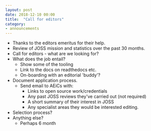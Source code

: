 ```yaml
---
layout: post
date: 2018-12-10 00:00
title:  "Call for editors"
category:
- announcements
---
```


- Thanks to the editors emeritus for their help.
- Review of JOSS mission and statistics over the past 30 months.
- Call for editors - what are we looking for?
- What does the job entail?
  - Show some of the tooling
  - Link to the docs on readthedocs etc.
  - On-boarding with an editorial 'buddy'?
- Document application process.
  - Send email to AEiCs with:
    - Links to open source work/credentials
    - Any past JOSS reviews they've carried out (not required)
    - A short summary of their interest in JOSS
    - Any specialist areas they would be interested editing.
- Selection process?
- Anything else?
  - Perhaps 6 month
